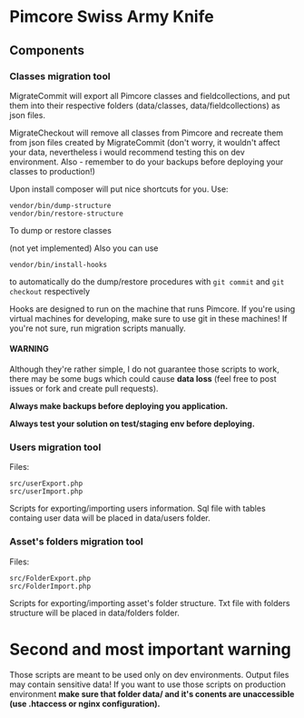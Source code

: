 # Pimcore Swiss Army Knife
## Components
### Classes migration tool
MigrateCommit will export all Pimcore classes and fieldcollections, and put them into their respective folders (data/classes, data/fieldcollections) as json files.

MigrateCheckout will remove all classes from Pimcore and recreate them from json files created by MigrateCommit (don't worry, it wouldn't affect your data, nevertheless i would recommend testing this on dev environment. Also - remember to do your backups before deploying your classes to production!) 

Upon install composer will put nice shortcuts for you. Use:
```
vendor/bin/dump-structure
vendor/bin/restore-structure
```
To dump or restore classes

(not yet implemented) Also you can use
```
vendor/bin/install-hooks
```
to automatically do the dump/restore procedures with ```git commit``` and ```git checkout``` respectively

Hooks are designed to run on the machine that runs Pimcore. If you're using virtual machines for developing, make sure to use git in these machines! If you're not sure, run migration scripts manually.
#### WARNING
Although they're rather simple, I do not guarantee those scripts to work, there may be some bugs which could cause **data loss** (feel free to post issues or fork and create pull requests).

__Always make backups before deploying you application.__

__Always test your solution on test/staging env before deploying.__

### Users migration tool
Files:
```
src/userExport.php
src/userImport.php
```
Scripts for exporting/importing users information. Sql file with tables containg user data will be placed in data/users folder.

### Asset's folders migration tool

Files:
```
src/FolderExport.php
src/FolderImport.php
```
Scripts for exporting/importing asset's folder structure. Txt file with folders structure will be placed in data/folders folder.

# Second and most important warning
Those scripts are meant to be used only on dev environments. Output files may contain sensitive data! If you want to use those scripts on production environment **make sure that folder data/ and it's conents are unaccessible (use .htaccess or nginx configuration).**
